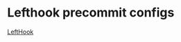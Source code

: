 # Lefthook precommit configs
[LeftHook](https://github.com/evilmartians/lefthook/blob/master/docs/configuration.md)
